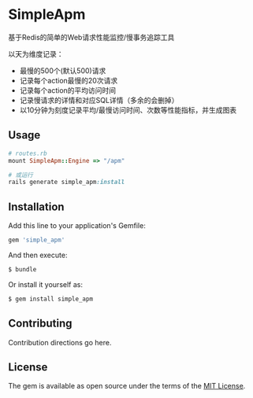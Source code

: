 # SimpleApm
基于Redis的简单的Web请求性能监控/慢事务追踪工具

以天为维度记录：
- 最慢的500个(默认500)请求
- 记录每个action最慢的20次请求
- 记录每个action的平均访问时间
- 记录慢请求的详情和对应SQL详情（多余的会删掉）
- 以10分钟为刻度记录平均/最慢访问时间、次数等性能指标，并生成图表

## Usage

```ruby
# routes.rb
mount SimpleApm::Engine => "/apm"

# 或运行 
rails generate simple_apm:install 

```


## Installation
Add this line to your application's Gemfile:

```ruby
gem 'simple_apm'
```

And then execute:
```bash
$ bundle
```

Or install it yourself as:
```bash
$ gem install simple_apm
```

## Contributing
Contribution directions go here.

## License
The gem is available as open source under the terms of the [MIT License](http://opensource.org/licenses/MIT).
